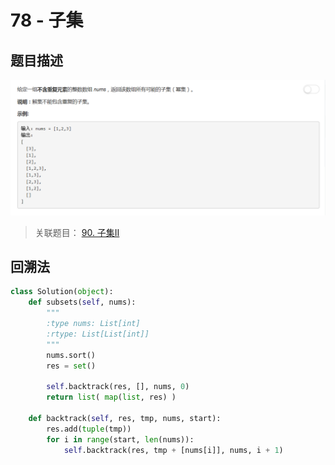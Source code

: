 # 78 - 子集

## 题目描述
![problem](images/78.png)

>关联题目： [90. 子集II](https://github.com/Rosevil1874/LeetCode/tree/master/Python-Solution/90_Subsets-II)

## 回溯法
```python
class Solution(object):
    def subsets(self, nums):
        """
        :type nums: List[int]
        :rtype: List[List[int]]
        """
        nums.sort()
        res = set()

        self.backtrack(res, [], nums, 0)
        return list( map(list, res) )

    def backtrack(self, res, tmp, nums, start):
    	res.add(tuple(tmp))
    	for i in range(start, len(nums)):
    		self.backtrack(res, tmp + [nums[i]], nums, i + 1) 
```
